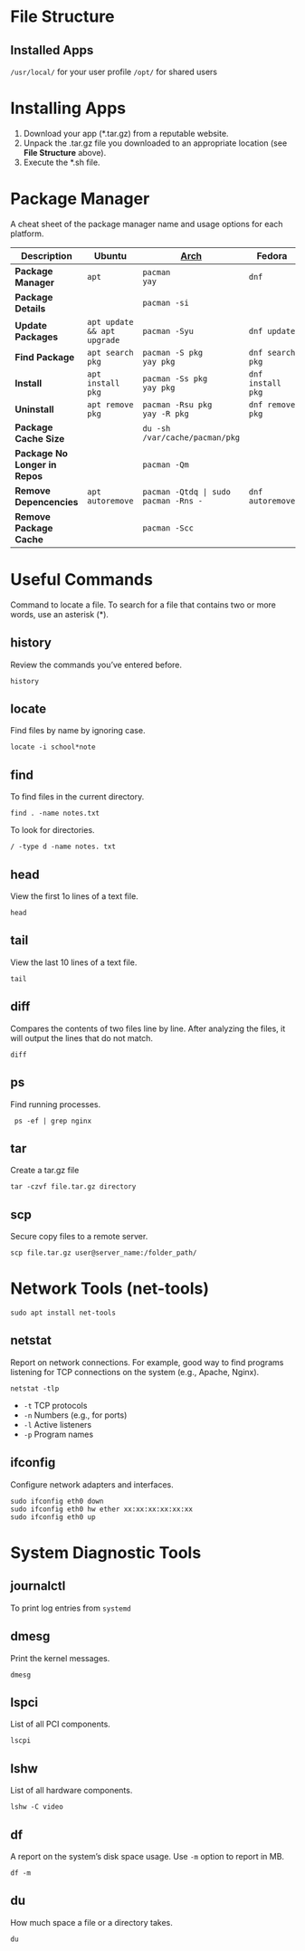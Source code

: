 # File Structure
## Installed Apps
`/usr/local/` for your user profile
`/opt/` for shared users

# Installing Apps
1. Download your app (*.tar.gz) from a reputable website.
2. Unpack the .tar.gz file you downloaded to an appropriate location (see **File Structure** above).
3. Execute the *.sh file.

# Package Manager
A cheat sheet of the package manager name and usage options for each platform.

| Description | Ubuntu | [Arch](https://wiki.archlinux.org/title/pacman) | Fedora |
|-|-|-|-|
| **Package Manager** | `apt` | `pacman` <br> `yay` | `dnf` |
| **Package Details** | | `pacman -si` | |
| **Update Packages** | `apt update && apt upgrade` | `pacman -Syu` | `dnf update` |
| **Find Package** | `apt search pkg` | `pacman -S pkg` <br> `yay pkg` | `dnf search pkg` |
| **Install** | `apt install pkg` | `pacman -Ss pkg` <br> `yay pkg` | `dnf install pkg` |
| **Uninstall** | `apt remove pkg` | `pacman -Rsu pkg` <br> `yay -R pkg` | `dnf remove pkg` |
| **Package Cache Size** | | `du -sh /var/cache/pacman/pkg` |  |
| **Package No Longer in Repos** | | `pacman -Qm` | |
| **Remove Depencencies** | `apt autoremove` | `pacman -Qtdq \| sudo pacman -Rns -` | `dnf autoremove` |
| **Remove Package Cache** | | `pacman -Scc` | |

# Useful Commands
Command to locate a file. To search for a file that contains two or more words, use an asterisk (*).

## history
Review the commands you’ve entered before.

    history

## locate
Find files by name by ignoring case.

    locate -i school*note

## find
To find files in the current directory.

    find . -name notes.txt

To look for directories.

    / -type d -name notes. txt

## head
View the first 1o lines of a text file.

    head

## tail
View the last 10 lines of a text file.

    tail
  
## diff
Compares the contents of two files line by line. After analyzing the files, it will output the lines that do not match.

    diff

## ps
Find running processes.

     ps -ef | grep nginx

## tar
Create a tar.gz file

    tar -czvf file.tar.gz directory

## scp
Secure copy files to a remote server.

    scp file.tar.gz user@server_name:/folder_path/

# Network Tools (net-tools)

    sudo apt install net-tools
  
## netstat
Report on network connections. For example, good way to find programs listening for TCP connections on the system (e.g., Apache, Nginx).

    netstat -tlp

- `-t` TCP protocols
- `-n` Numbers (e.g., for ports)
- `-l` Active listeners
- `-p` Program names


## ifconfig
Configure network adapters and interfaces.

    sudo ifconfig eth0 down
    sudo ifconfig eth0 hw ether xx:xx:xx:xx:xx:xx
    sudo ifconfig eth0 up

# System Diagnostic Tools

## journalctl
To print log entries from `systemd`

## dmesg
Print the kernel messages.

    dmesg

## lspci
List of all PCI components.

    lscpi

## lshw
List of all hardware components.

    lshw -C video

## df
A report on the system’s disk space usage. Use `-m` option to report in MB.

    df -m

## du
How much space a file or a directory takes.

    du
